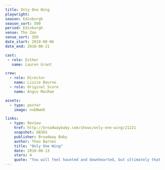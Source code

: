 ```yaml
---
title: Only One Wing
playwright:
season: Edinburgh
season_sort: 500
period: Edinburgh
venue: The Zoo
venue_sort: ZOO
date_start: 2010-08-06
date_end: 2010-08-21

cast:
 - role: Esther
   name: Lauren Grant

crew:
  - role: Director
    name: Lizzie Bourne
  - role: Original Score
    name: Angus MacRae

assets:
  - type: poster
    image: nvbNwm5

links:
  - type: Review
    href: http://broadwaybaby.com/shows/only-one-wing/21221
    snapshot: UB36S
    publisher: Broadway Baby 
    author: Theo Barnes
    title: "Only One Wing"
    date: 2010-08-13
    stars: 4
    quote: "You will feel haunted and downhearted, but ultimately that valuable glimmer of hope lets you carry on your day quite fulfilled. "
---
```

